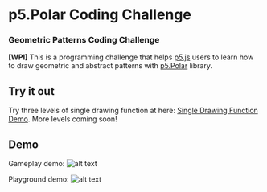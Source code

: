 # p5.Polar Coding Challenge
### Geometric Patterns Coding Challenge

**[WPI]** This is a programming challenge that helps [p5.js](https://p5js.org/) users to learn how to draw geometric and abstract patterns with [p5.Polar](https://github.com/liz-peng/p5.Polar) library.

## Try it out
Try three levels of single drawing function at here: [Single Drawing Function Demo](https://liz-peng.github.io/p5.Polar/). More levels coming soon!

## Demo

Gameplay demo:
![alt text](https://github.com/liz-peng/p5.Polar-coding-challenge/blob/master/demo/gameplay-demo.gif "level demo") 

Playground demo:
![alt text](https://github.com/liz-peng/p5.Polar-coding-challenge/blob/master/demo/playground-demo.gif "playground") 
